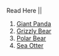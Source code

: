 Read Here ||

1. [Giant Panda](GiantPanda.md)
2. [Grizzly Bear](GrizzlyBear.md)
3. [Polar Bear](PolarBear.md)
4. [Sea Otter](SeaOtter.md)
